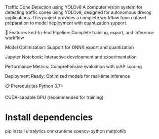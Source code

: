 Traffic Cone Detection using YOLOv8
A computer vision system for detecting traffic cones using YOLOv8, designed for autonomous driving applications. This project provides a complete workflow from dataset preparation to model deployment with quantization support.

🚀 Features
End-to-End Pipeline: Complete training, export, and inference workflow

Model Optimization: Support for ONNX export and quantization

Jupyter Notebook: Interactive development and experimentation

Performance Metrics: Comprehensive evaluation with mAP scoring

Deployment Ready: Optimized models for real-time inference

📋 Prerequisites
Python 3.7+

CUDA-capable GPU (recommended for training)

# Install dependencies
pip install ultralytics onnxruntime opencv-python matplotlib
